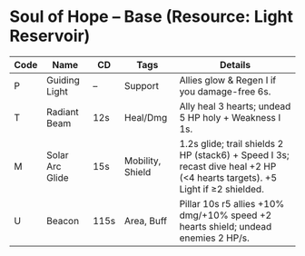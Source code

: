 # Soul of Hope – Base (Resource: Light Reservoir)
| Code | Name | CD | Tags | Details |
|------|------|----|------|---------|
| P | Guiding Light | – | Support | Allies glow & Regen I if you damage-free 6s. |
| T | Radiant Beam | 12s | Heal/Dmg | Ally heal 3 hearts; undead 5 HP holy + Weakness I 1s. |
| M | Solar Arc Glide | 15s | Mobility, Shield | 1.2s glide; trail shields 2 HP (stack6) + Speed I 3s; recast dive heal +2 HP (<4 hearts targets). +5 Light if ≥2 shielded. |
| U | Beacon | 115s | Area, Buff | Pillar 10s r5 allies +10% dmg/+10% speed +2 hearts shield; undead enemies 2 HP/s. |